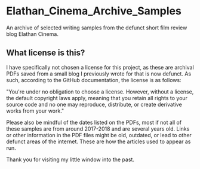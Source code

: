 # Elathan_Cinema_Archive_Samples
An archive of selected writing samples from the defunct short film review blog Elathan Cinema.

## What license is this?

I have specifically not chosen a license for this project, as these are archival PDFs saved from a small blog I previously wrote for that is now defunct. As such, according to the GitHub documentation, the license is as follows: 

"You're under no obligation to choose a license. However, without a license, the default copyright laws apply, meaning that you retain all rights to your source code and no one may reproduce, distribute, or create derivative works from your work."

Please also be mindful of the dates listed on the PDFs, most if not all of these samples are from around 2017-2018 and are several years old. Links or other information in the PDF files might be old, outdated, or lead to other defunct areas of the internet. These are how the articles used to appear as run. 

Thank you for visiting my little window into the past. 
